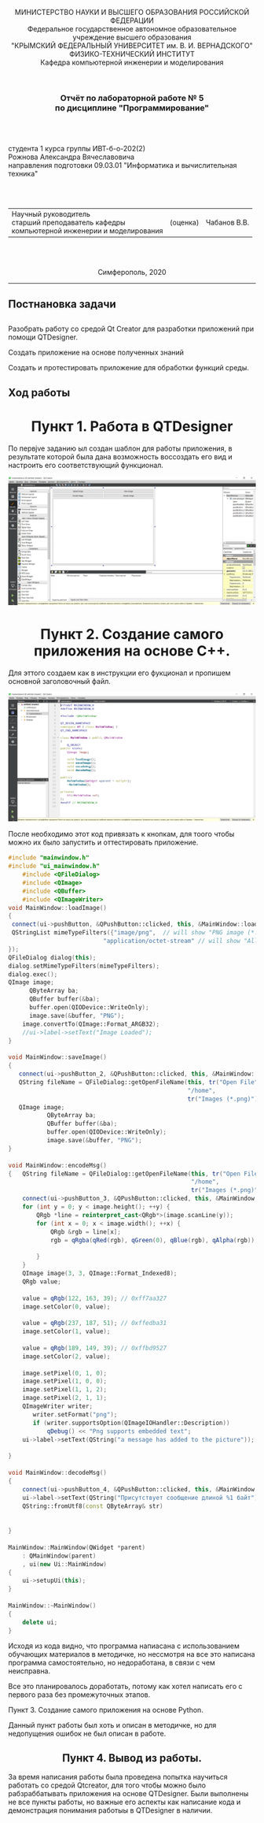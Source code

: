 <p align="center">МИНИСТЕРСТВО НАУКИ  И ВЫСШЕГО ОБРАЗОВАНИЯ РОССИЙСКОЙ ФЕДЕРАЦИИ<br>
Федеральное государственное автономное образовательное учреждение высшего образования<br>
"КРЫМСКИЙ ФЕДЕРАЛЬНЫЙ УНИВЕРСИТЕТ им. В. И. ВЕРНАДСКОГО"<br>
ФИЗИКО-ТЕХНИЧЕСКИЙ ИНСТИТУТ<br>
Кафедра компьютерной инженерии и моделирования</p>
<br>
<h3 align="center">Отчёт по лабораторной работе № 5<br> по дисциплине "Программирование"</h3>
<br><br>
<p>студента 1 курса группы ИВТ-б-о-202(2)<br>
Рожнова Александра Вячеславовича<br>
направления подготовки 09.03.01 "Информатика и вычислительная техника"</p>
<br><br>
<table>
<tr><td>Научный руководитель<br> старший преподаватель кафедры<br> компьютерной инженерии и моделирования</td>
<td>(оценка)</td>
<td>Чабанов В.В.</td>
</tr>
</table>
<br><br>
<p align="center">Симферополь, 2020</p>
<hr>

<h2 align="left">Постнановка задачи<br><h2>

</h3>
<p align="left">Разобрать работу со средой Qt Creator для разработки приложений при помощи QTDesigner.<br>
<p align="left">Создать приложение на основе полученных знаний<br>
<p align="left">Создать и протестировать приложение для обработки функций среды.<br>
<h2 align="left">Ход работы</h2>
<h1 align="center">Пункт 1. Работа в QTDesigner</h1>
<p align="left">По первjve заданию ыл создан шаблон для работы приложения, в результате которой была дана возможность воссоздать его вид и настроить его соответствующий функционал.</p>

![](./mainwindow.png)


<h1 align="center">Пункт 2. Создание самого приложения на основе C++.</h1>
<p align="left">Для эттого создаем как в инструкции его фукционал и пропишем основной заголовочный файл. </p>

![](./header.png)

<p align="left">После необходимо этот код привязать к кнопкам, для тоого чтобы можно их было запустить и оттестировать приложение. </p>

```C++
#include "mainwindow.h"
#include "ui_mainwindow.h"
    #include <QFileDialog>
    #include <QImage>
    #include <QBuffer>
    #include <QImageWriter>
void MainWindow::loadImage()
{
 connect(ui->pushButton, &QPushButton::clicked, this, &MainWindow::loadImage);
 QStringList mimeTypeFilters({"image/png",  // will show "PNG image (*.png)"
                           "application/octet-stream" // will show "All files (*)"
});
QFileDialog dialog(this);
dialog.setMimeTypeFilters(mimeTypeFilters);
dialog.exec();
QImage image;
      QByteArray ba;
      QBuffer buffer(&ba);
      buffer.open(QIODevice::WriteOnly);
      image.save(&buffer, "PNG");
    image.convertTo(QImage::Format_ARGB32);
    //ui->label->setText("Image Loaded");
}

void MainWindow::saveImage()
{
   connect(ui->pushButton_2, &QPushButton::clicked, this, &MainWindow::saveImage);
   QString fileName = QFileDialog::getOpenFileName(this, tr("Open File"),
                                                   "/home",
                                                   tr("Images (*.png)"));
   QImage image;
           QByteArray ba;
           QBuffer buffer(&ba);
           buffer.open(QIODevice::WriteOnly);
           image.save(&buffer, "PNG");
}

void MainWindow::encodeMsg()
{   QString fileName = QFileDialog::getOpenFileName(this, tr("Open File"),
                                                    "/home",
                                                    tr("Images (*.png)"));
    connect(ui->pushButton_3, &QPushButton::clicked, this, &MainWindow::saveImage);
    for (int y = 0; y < image.height(); ++y) {
        QRgb *line = reinterpret_cast<QRgb*>(image.scanLine(y));
        for (int x = 0; x < image.width(); ++x) {
            QRgb &rgb = line[x];
            rgb = qRgba(qRed(rgb), qGreen(0), qBlue(rgb), qAlpha(rgb));

        }
    }
    QImage image(3, 3, QImage::Format_Indexed8);
    QRgb value;

    value = qRgb(122, 163, 39); // 0xff7aa327
    image.setColor(0, value);

    value = qRgb(237, 187, 51); // 0xffedba31
    image.setColor(1, value);

    value = qRgb(189, 149, 39); // 0xffbd9527
    image.setColor(2, value);

    image.setPixel(0, 1, 0);
    image.setPixel(1, 0, 0);
    image.setPixel(1, 1, 2);
    image.setPixel(2, 1, 1);
    QImageWriter writer;
       writer.setFormat("png");
       if (writer.supportsOption(QImageIOHandler::Description))
           qDebug() << "Png supports embedded text";
    ui->label->setText(QString("a message has added to the picture"));

}

void MainWindow::decodeMsg()
{
    connect(ui->pushButton_4, &QPushButton::clicked, this, &MainWindow::saveImage);
    ui->label->setText(QString("Присутствует сообщение длиной %1 байт").arg(size));
    QString::fromUtf8(const QByteArray& str)


}

MainWindow::MainWindow(QWidget *parent)
    : QMainWindow(parent)
    , ui(new Ui::MainWindow)
{
    ui->setupUi(this);
}

MainWindow::~MainWindow()
{
    delete ui;
}

```

<p align="left">Исходя из кода видно, что программа напиасана с использованием обучающих материалов в методичке, но нессмотря на все это написана программа самостоятельно, но недоработана, в связи с чем неисправна. </p>
<p>Все это планировалось доработать, потому как хотел написать его с первого раза без промежуточных этапов.</p>

<p align="left">Пункт 3. Создание самого приложения на основе Python. </p>
<p>Данный пункт работы был хоть и описан в методичке, но для недопущения ошибок не был описан в работе.</p>


<h2 align="center">Пункт 4. Вывод из работы.</h2>
<p align="left">За время написания работы была проведена попытка научиться работать со средой Qtcreator, для того чтобы можно было рабзраббатывать приложения на основе QTDesigner. Были выполнены не все пункты работы, но важные его аспекты как написание кода и демонстрация понимания работыы в QTDesigner в наличии. </p>


